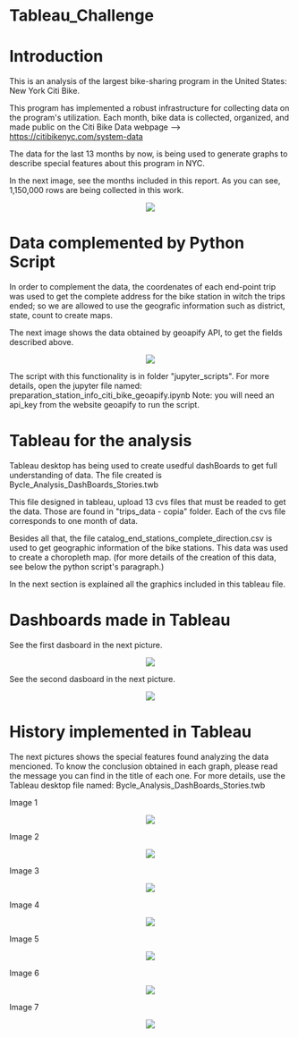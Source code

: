 # Tableau_Challenge


# Introduction

This is an analysis of the largest bike-sharing program in the United States:  New York Citi Bike.

This program has implemented a robust infrastructure for collecting data on the program's utilization. Each month, bike data is collected, organized, and made public on the Citi Bike Data webpage --> https://citibikenyc.com/system-data

The data for the last 13 months by now, is being used to generate graphs to describe special features about this program in NYC.

In the next image, see the months included in this report. As you can see, 
1,150,000 rows are being collected in this work.

 <p align="center"><img src="https://github.com/zuntaalejandra/Tableau_Challenge/blob/main/Images/Period%20of%20Data.png" /></p>


# Data complemented by Python Script

In order to complement the data, the coordenates of each end-point trip was used to get the complete address for the bike station in witch the trips ended; 
so we are allowed to use the geografic information such as district, state, count to create maps.

The next image shows the data obtained by geoapify API, to get the fields described above.

<p align="center"><img src="https://github.com/zuntaalejandra/Tableau_Challenge/blob/main/Images/Complete%20direction%20of%20each%20bike%20station%20obtained%20using%20the%20API%20geoapify.png" /></p>

The script with this functionality is in folder "jupyter_scripts". For more details, open the jupyter file named: preparation_station_info_citi_bike_geoapify.ipynb 
Note: you will need an api_key from the website geoapify to run the script.


# Tableau for the analysis


Tableau desktop has being used to create usedful dashBoards to get full understanding of data. 
The file created is Bycle_Analysis_DashBoards_Stories.twb

This file designed in tableau, upload 13 cvs files that must be readed to get the data. Those are found in "trips_data - copia" folder. Each of the cvs file corresponds to one month of data.

Besides all that, the file catalog_end_stations_complete_direction.csv is used to get geographic information of the bike stations. This data was used to create a choropleth map. (for more details of the creation of this data, see below the  python script's paragraph.) 

In the next section is explained all the graphics included in this tableau file.

# Dashboards made in Tableau

See the first dasboard in the next picture.

<p align="center"><img src="https://github.com/zuntaalejandra/Tableau_Challenge/blob/main/Images/DashBoard%201.png" /></p>


See the second dasboard in the next picture.


<p align="center"><img src="https://github.com/zuntaalejandra/Tableau_Challenge/blob/main/Images/DashBoard%202.png" /></p>


# History implemented in Tableau

The next pictures shows the special features found analyzing the data mencioned. 
To know the conclusion obtained in each graph, please read the message you can find in the title of each one.
For more details, use the Tableau desktop file named: Bycle_Analysis_DashBoards_Stories.twb


Image 1

<p align="center"><img src="https://github.com/zuntaalejandra/Tableau_Challenge/blob/main/Images/History%201.png" /></p>

Image 2

 <p align="center"><img src="https://github.com/zuntaalejandra/Tableau_Challenge/blob/main/Images/History%202.png" /></p>

Image 3

 <p align="center"><img src="https://github.com/zuntaalejandra/Tableau_Challenge/blob/main/Images/History%203.png" /></p>

Image 4

 <p align="center"><img src="https://github.com/zuntaalejandra/Tableau_Challenge/blob/main/Images/History%204.png" /></p>

Image 5

 <p align="center"><img src="https://github.com/zuntaalejandra/Tableau_Challenge/blob/main/Images/History%205.png" /></p>

Image 6

 <p align="center"><img src="https://github.com/zuntaalejandra/Tableau_Challenge/blob/main/Images/History%206.png" /></p>

Image 7

 <p align="center"><img src="https://github.com/zuntaalejandra/Tableau_Challenge/blob/main/Images/History%207.png" /></p>
